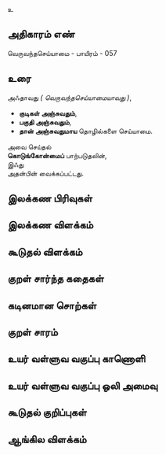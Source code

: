 உ


## அதிகாரம் எண்

வெருவந்தசெய்யாமை - பாயிரம் - 057
## உரை

அஃதாவது _( வெருவந்தசெய்யாமையாவது )_,  

* **குடிகள் அஞ்சுவதும்**,  
* **பகுதி அஞ்சுவதும்**,  
* **தான் அஞ்சுவதுமாய** தொழில்களை செய்யாமை.  

அவை செய்தல்  
**கொடுங்கோன்மைப்** பாற்படுதலின்,  
இஃது  
அதன்பின் வைக்கப்பட்டது.
## இலக்கண பிரிவுகள் 


## இலக்கண விளக்கம்


## கூடுதல் விளக்கம்


## குறள் சார்ந்த கதைகள் 


## கடினமான சொற்கள்


## குறள் சாரம் 


## உயர் வள்ளுவ வகுப்பு காணொளி


## உயர் வள்ளுவ வகுப்பு ஒலி அமைவு 


## கூடுதல் குறிப்புகள்


## ஆங்கில விளக்கம்

